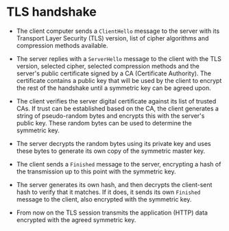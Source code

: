 # TLS handshake

-   The client computer sends a ``ClientHello`` message to the server with its
  Transport Layer Security (TLS) version, list of cipher algorithms and
  compression methods available.

-   The server replies with a ``ServerHello`` message to the client with the
  TLS version, selected cipher, selected compression methods and the server's
  public certificate signed by a CA (Certificate Authority). The certificate
  contains a public key that will be used by the client to encrypt the rest of
  the handshake until a symmetric key can be agreed upon.

-   The client verifies the server digital certificate against its list of
  trusted CAs. If trust can be established based on the CA, the client
  generates a string of pseudo-random bytes and encrypts this with the server's
  public key. These random bytes can be used to determine the symmetric key.

-   The server decrypts the random bytes using its private key and uses these
  bytes to generate its own copy of the symmetric master key.

-   The client sends a ``Finished`` message to the server, encrypting a hash of
  the transmission up to this point with the symmetric key.

-   The server generates its own hash, and then decrypts the client-sent hash
  to verify that it matches. If it does, it sends its own ``Finished`` message
  to the client, also encrypted with the symmetric key.

-   From now on the TLS session transmits the application (HTTP) data encrypted
  with the agreed symmetric key.
